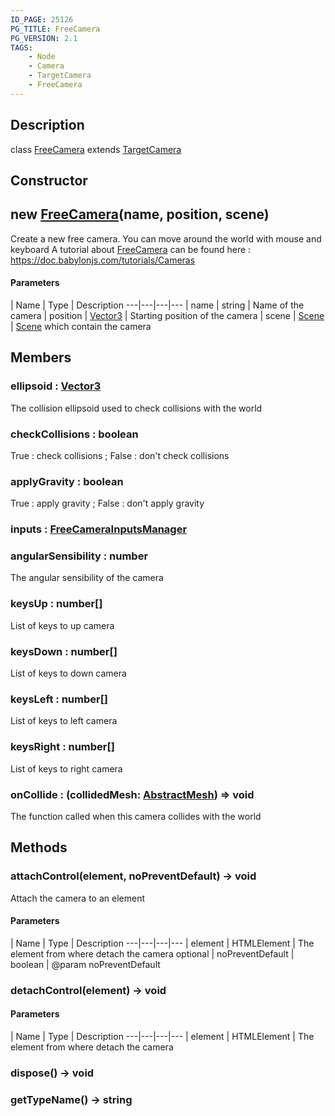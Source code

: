 ```yaml
---
ID_PAGE: 25126
PG_TITLE: FreeCamera
PG_VERSION: 2.1
TAGS:
    - Node
    - Camera
    - TargetCamera
    - FreeCamera
---
```

## Description

class [FreeCamera](/classes/2.5/FreeCamera) extends [TargetCamera](/classes/2.5/TargetCamera)



## Constructor

## new [FreeCamera](/classes/2.5/FreeCamera)(name, position, scene)

Create a new free camera.
You can move around the world with mouse and keyboard
A tutorial about [FreeCamera](/classes/2.5/FreeCamera) can be found here : https://doc.babylonjs.com/tutorials/Cameras

#### Parameters
 | Name | Type | Description
---|---|---|---
 | name | string |     Name of the camera
 | position | [Vector3](/classes/2.5/Vector3) |     Starting position of the camera
 | scene | [Scene](/classes/2.5/Scene) |     [Scene](/classes/2.5/Scene) which contain the camera
## Members

### ellipsoid : [Vector3](/classes/2.5/Vector3)

The collision ellipsoid used to check collisions with the world

### checkCollisions : boolean

True : check collisions ; False : don't check collisions

### applyGravity : boolean

True : apply gravity ; False : don't apply gravity

### inputs : [FreeCameraInputsManager](/classes/2.5/FreeCameraInputsManager)



### angularSensibility : number

The angular sensibility of the camera

### keysUp : number[]

List of keys to up camera

### keysDown : number[]

List of keys to down camera

### keysLeft : number[]

List of keys to left camera

### keysRight : number[]

List of keys to right camera

### onCollide : (collidedMesh: [AbstractMesh](/classes/2.5/AbstractMesh)) =&gt; void

The function called when this camera collides with the world

## Methods

### attachControl(element, noPreventDefault) &rarr; void

Attach the camera to an element

#### Parameters
 | Name | Type | Description
---|---|---|---
 | element | HTMLElement |     The element from where detach the camera
optional | noPreventDefault | boolean |     @param noPreventDefault
### detachControl(element) &rarr; void



#### Parameters
 | Name | Type | Description
---|---|---|---
 | element | HTMLElement |     The element from where detach the camera

### dispose() &rarr; void


### getTypeName() &rarr; string


